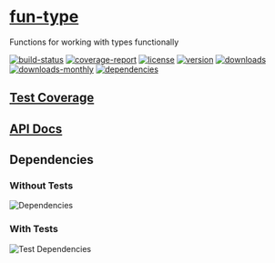 # [fun-type](https://bagrounds.gitlab.io/fun-type)

Functions for working with types functionally

[![build-status](https://gitlab.com/bagrounds/fun-type/badges/master/build.svg)](https://gitlab.com/bagrounds/fun-type/commits/master)
[![coverage-report](https://gitlab.com/bagrounds/fun-type/badges/master/coverage.svg)](https://gitlab.com/bagrounds/fun-type/commits/master)
[![license](https://img.shields.io/npm/l/fun-type.svg)](https://www.npmjs.com/package/fun-type)
[![version](https://img.shields.io/npm/v/fun-type.svg)](https://www.npmjs.com/package/fun-type)
[![downloads](https://img.shields.io/npm/dt/fun-type.svg)](https://www.npmjs.com/package/fun-type)
[![downloads-monthly](https://img.shields.io/npm/dm/fun-type.svg)](https://www.npmjs.com/package/fun-type)
[![dependencies](https://david-dm.org/bagrounds/fun-type/status.svg)](https://david-dm.org/bagrounds/fun-type)

## [Test Coverage](https://bagrounds.gitlab.io/fun-type/coverage/lcov-report/index.html)

## [API Docs](https://bagrounds.gitlab.io/fun-type/index.html)

## Dependencies

### Without Tests

![Dependencies](https://bagrounds.gitlab.io/fun-type/img/dependencies.svg)

### With Tests

![Test Dependencies](https://bagrounds.gitlab.io/fun-type/img/dependencies-test.svg)

